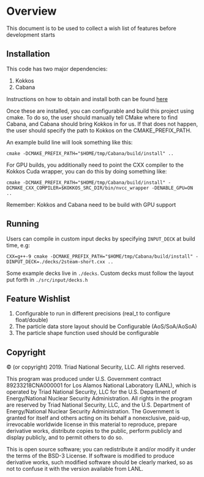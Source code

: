 # Overview 

This document is to be used to collect a wish list of features before
development starts

## Installation

This code has two major dependencies:

1. Kokkos
2. Cabana

Instructions on how to obtain and install both can be found [here](https://github.com/ECP-copa/Cabana/wiki/Build-Instructions)

Once these are installed, you can configurable and build this project using
cmake. To do so, the user should manually tell CMake where to find Cabana, and
Cabana should bring Kokkos in for us. If that does not happen, the user should
specify the path to Kokkos on the CMAKE_PREFIX_PATH.

An example build line will look something like this:

```
cmake -DCMAKE_PREFIX_PATH="$HOME/tmp/Cabana/build/install" ..
```

For GPU builds, you additionally need to point the CXX compiler to the Kokkos
Cuda wrapper, you can do this by doing something like:


```
cmake -DCMAKE_PREFIX_PATH="$HOME/tmp/Cabana/build/install" -DCMAKE_CXX_COMPILER=$KOKKOS_SRC_DIR/bin/nvcc_wrapper -DENABLE_GPU=ON ..
```

Remember: Kokkos and Cabana need to be build with GPU support

## Running

Users can compile in custom input decks by specifying `INPUT_DECK` at build
time, e.g:

```
CXX=g++-9 cmake -DCMAKE_PREFIX_PATH="$HOME/tmp/Cabana/build/install" -DINPUT_DECK=./decks/2steam-short.cxx ..
```

Some example decks live in `./decks`. Custom decks must follow the layout put
forth in `./src/input/decks.h`

## Feature Wishlist

1. Configurable to run in different precisions (real_t to configure float/double)
2. The particle data store layout should be Configurable (AoS/SoA/AoSoA)
3. The particle shape function used should be configurable 

## Copyright

© (or copyright) 2019. Triad National Security, LLC. All rights reserved.

This program was produced under U.S. Government contract 89233218CNA000001 for Los Alamos National Laboratory (LANL), which is operated by Triad National Security, LLC for the U.S. Department of Energy/National Nuclear Security Administration. All rights in the program are reserved by Triad National Security, LLC, and the U.S. Department of Energy/National Nuclear Security Administration. The Government is granted for itself and others acting on its behalf a nonexclusive, paid-up, irrevocable worldwide license in this material to reproduce, prepare derivative works, distribute copies to the public, perform publicly and display publicly, and to permit others to do so.

This is open source software; you can redistribute it and/or modify it under the terms of the BSD-3 License. If software is modified to produce derivative works, such modified software should be clearly marked, so as not to confuse it with the version available from LANL.
